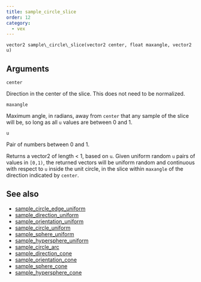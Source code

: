 ```yaml
---
title: sample_circle_slice
order: 12
category:
  - vex
---
```


`vector2 sample\_circle\_slice(vector2 center, float maxangle, vector2 u)`

## Arguments

`center`

Direction in the center of the slice. This does not need to be normalized.

`maxangle`

Maximum angle, in radians, away from `center` that any sample of the slice
will be, so long as all `u` values are between 0 and 1.

`u`

Pair of numbers between 0 and 1.

Returns a vector2 of length < 1, based on `u`.
Given uniform random `u` pairs of values in `[0,1)`, the returned vectors will be
uniform random and continuous with respect to `u` inside the unit circle,
in the slice within `maxangle` of the direction indicated by `center`.



## See also

- [sample_circle_edge_uniform](sample_circle_edge_uniform.html)
- [sample_direction_uniform](sample_direction_uniform.html)
- [sample_orientation_uniform](sample_orientation_uniform.html)
- [sample_circle_uniform](sample_circle_uniform.html)
- [sample_sphere_uniform](sample_sphere_uniform.html)
- [sample_hypersphere_uniform](sample_hypersphere_uniform.html)
- [sample_circle_arc](sample_circle_arc.html)
- [sample_direction_cone](sample_direction_cone.html)
- [sample_orientation_cone](sample_orientation_cone.html)
- [sample_sphere_cone](sample_sphere_cone.html)
- [sample_hypersphere_cone](sample_hypersphere_cone.html)
